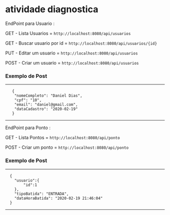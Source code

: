 # atividade diagnostica

EndPoint para Usuario :


GET - Lista Usuarios = `http://localhost:8080/api/usuarios`

GET - Buscar usuario por id = `http://localhost:8080/api/usuarios/{id}`

PUT - Editar um usuario = `http://localhost:8080/api/usuarios`

POST - Criar um usuario = `http://localhost:8080/api/usuarios`


### Exemplo de Post


----
	   {
        "nomeCompleto": "Daniel Dias",
        "cpf": "10",
        "email": "daniel@gmail.com",
        "dataCadastro": "2020-02-19"
       }
----

EndPoint para Ponto :


GET - Lista Pontos = `http://localhost:8080/api/ponto`

POST - Criar um ponto = `http://localhost:8080/api/ponto`

### Exemplo de Post


----
	  {
        "usuario":{
        	"id":1
        },
        "tipoBatida": "ENTRADA",
        "dataHoraBatida": "2020-02-19 21:46:04"
      }
----
